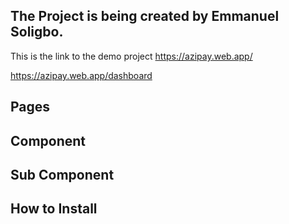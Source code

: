 ## The Project is being created by Emmanuel Soligbo.

This is the link to the demo project
https://azipay.web.app/

https://azipay.web.app/dashboard

## Pages


## Component


## Sub Component


## How to Install


